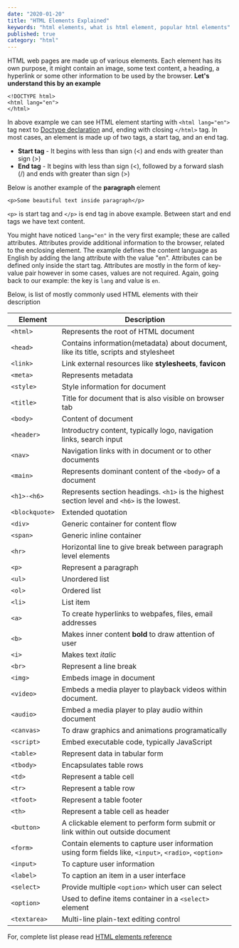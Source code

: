 ```yaml
---
date: "2020-01-20"
title: "HTML Elements Explained"
keywords: "html elements, what is html element, popular html elements"
published: true
category: "html"
---
```


HTML web pages are made up of various elements. Each element has its own purpose, it might contain an image, some text content, a heading, a hyperlink or some other information to be used by the browser. **Let's understand this by an example**

```markup
<!DOCTYPE html>
<html lang="en">
</html>
```

In above example we can see HTML element starting with `<html lang="en">` tag next to [Doctype declaration](/what-is-html-5-doctype) and, ending with closing `</html>` tag. In most cases, an element is made up of two tags, a start tag, and an end tag.

- **Start tag** - It begins with less than sign (<) and ends with greater than sign (>)
- **End tag** - It begins with less than sign (<), followed by a forward slash (/) and ends with greater than sign (>)

Below is another example of the **paragraph** element

```markup
<p>Some beautiful text inside paragraph</p>
```

`<p>` is start tag and `</p>` is end tag in above example. Between start and end tags we have text content.

You might have noticed `lang="en"` in the very first example; these are called attributes. Attributes provide additional information to the browser, related to the enclosing element. The example defines the content language as English by adding the lang attribute with the value "en". Attributes can be defined only inside the start tag. Attributes are mostly in the form of key-value pair however in some cases, values are not required. Again, going back to our example: the key is `lang` and value is `en`.

Below, is list of mostly commonly used HTML elements with their description

| Element        | Description                                                                                           |
| -------------- | ----------------------------------------------------------------------------------------------------- |
| `<html>`       | Represents the root of HTML document                                                                  |
| `<head>`       | Contains information(metadata) about document, like its title, scripts and stylesheet                 |
| `<link>`       | Link external resources like **stylesheets**, **favicon**                                             |
| `<meta>`       | Represents metadata                                                                                   |
| `<style>`      | Style information for document                                                                        |
| `<title>`      | Title for document that is also visible on browser tab                                                |
| `<body>`       | Content of document                                                                                   |
| `<header>`     | Introductry content, typically logo, navigation links, search input                                   |
| `<nav>`        | Navigation links with in document or to other documents                                               |
| `<main>`       | Represents dominant content of the `<body>` of a document                                             |
| `<h1>-<h6>`    | Represents section headings. `<h1>` is the highest section level and `<h6>` is the lowest.            |
| `<blockquote>` | Extended quotation                                                                                    |
| `<div>`        | Generic container for content flow                                                                    |
| `<span>`       | Generic inline container                                                                              |
| `<hr>`         | Horizontal line to give break between paragraph level elements                                        |
| `<p>`          | Represent a paragraph                                                                                 |
| `<ul>`         | Unordered list                                                                                        |
| `<ol>`         | Ordered list                                                                                          |
| `<li>`         | List item                                                                                             |
| `<a>`          | To create hyperlinks to webpafes, files, email addresses                                              |
| `<b>`          | Makes inner content <b>bold</b> to draw attention of user                                             |
| `<i>`          | Makes text _italic_                                                                                   |
| `<br>`         | Represent a line break                                                                                |
| `<img>`        | Embeds image in document                                                                              |
| `<video>`      | Embeds a media player to playback videos within document.                                             |
| `<audio>`      | Embed a media player to play audio within document                                                    |
| `<canvas>`     | To draw graphics and animations programatically                                                       |
| `<script>`     | Embed executable code, typically JavaScript                                                           |
| `<table>`      | Represent data in tabular form                                                                        |
| `<tbody>`      | Encapsulates table rows                                                                               |
| `<td>`         | Represent a table cell                                                                                |
| `<tr>`         | Represent a table row                                                                                 |
| `<tfoot>`      | Represent a table footer                                                                              |
| `<th>`         | Represent a table cell as header                                                                      |
| `<button>`     | A clickable element to perform form submit or link within out outside document                        |
| `<form>`       | Contain elements to capture user information using form fields like, `<input>`, `<radio>`, `<option>` |
| `<input>`      | To capture user information                                                                           |
| `<label>`      | To caption an item in a user interface                                                                |
| `<select>`     | Provide multiple `<option>` which user can select                                                     |
| `<option>`     | Used to define items container in a `<select>` element                                                |
| `<textarea>`   | Multi-line plain-text editing control                                                                 |

For, complete list please read [HTML elements reference](https://developer.mozilla.org/en-US/docs/Web/HTML/Element)
